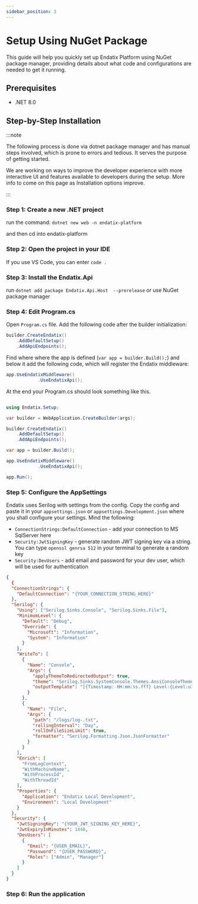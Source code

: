```yaml
---
sidebar_position: 3
---
```


# Setup Using NuGet Package

This guide will help you quickly set up Endatix Platform using NuGet package manager, providing details about what code and configurations are needed to get it running.

## Prerequisites

- .NET 8.0

## Step-by-Step Installation

:::note

The following process is done via dotnet package manager and has manual steps involved, which is prone to errors and tedious. It serves the purpose of getting started.

We are working on ways to improve the developer experience with more interactive UI and features available to developers during the setup. More info to come on this page as Installation options improve.

:::

### Step 1: Create a new .NET project
run the command:
`dotnet new web -n endatix-platform`

and then cd into endatix-platform

### Step 2: Open the project in your IDE

If you use VS Code, you can enter `code .`

### Step 3: Install the Endatix.Api
run `dotnet add package Endatix.Api.Host  --prerelease` or use NuGet package manager

### Step 4: Edit Program.cs

Open `Program.cs` file. Add the following code after the builder initialization:

```csharp
builder.CreateEndatix()
    .AddDefaultSetup()
    .AddApiEndpoints();
```

Find where where the app is defined (`var app = builder.Build();`) and below it add the following code, which will register the Endatix middleware:

```csharp
app.UseEndatixMiddleware()
            .UseEndatixApi();
```

At the end your Program.cs should look something like this.

```csharp

using Endatix.Setup;

var builder = WebApplication.CreateBuilder(args);

builder.CreateEndatix()
    .AddDefaultSetup()
    .AddApiEndpoints();

var app = builder.Build();

app.UseEndatixMiddleware()
            .UseEndatixApi();

app.Run();
```

### Step 5: Configure the AppSettings

Endatix uses Serilog with settings from the config. Copy the config and paste it in your `appsettings.json` or `appsettings.Development.json` where you shall configure your settings. Mind the following:
* `ConnectionStrings:DefaultConnection` - add your connection to MS SqlServer here
* `Security:JwtSigningKey` - generate random JWT signing key via a string. You can type `openssl genrsa 512` in your terminal to generate a random key
* `Security:DevUsers` - add email and password for your dev user, which will be used for authentication

```json
{
  {
  "ConnectionStrings": {
    "DefaultConnection": "{YOUR_CONNECTION_STRING_HERE}"
  },
  "Serilog": {
    "Using": ["Serilog.Sinks.Console", "Serilog.Sinks.File"],
    "MinimumLevel": {
      "Default": "Debug",
      "Override": {
        "Microsoft": "Information",
        "System": "Information"
      }
    },
    "WriteTo": [
      {
        "Name": "Console",
        "Args": {
          "applyThemeToRedirectedOutput": true,
          "theme": "Serilog.Sinks.SystemConsole.Themes.AnsiConsoleTheme::Sixteen, Serilog.Sinks.Console",
          "outputTemplate": "[{Timestamp: HH:mm:ss.fff} Level:{Level:u3}] {Message:lj}{NewLine}{Exception}"
        }
      },
      {
        "Name": "File",
        "Args": {
          "path": "/logs/log-.txt",
          "rollingInterval": "Day",
          "rollOnFileSizeLimit": true,
          "formatter": "Serilog.Formatting.Json.JsonFormatter"
        }
      }
    ],
    "Enrich": [
      "FromLogContext",
      "WithMachineName",
      "WithProcessId",
      "WithThreadId"
    ],
    "Properties": {
      "Application": "Endatix Local Development",
      "Environment": "Local Development"
    }
  },
  "Security": {
    "JwtSigningKey": "{YOUR_JWT_SIGNING_KEY_HERE}",
    "JwtExpiryInMinutes": 1440,
    "DevUsers": [
      {
        "Email": "{USER_EMAIL}",
        "Password": "{USER_PASSWORD}",
        "Roles": ["Admin", "Manager"]
      }
    ]
  }
}
```

### Step 6: Run the application